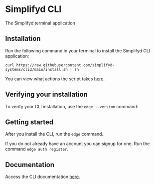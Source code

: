 # Simplifyd CLI
The Simplifyd terminal application

## Installation
Run the following command in your terminal to install the Simplifyd CLI application:
```
curl https://raw.githubusercontent.com/simplifyd-systems/cli2/main/install.sh | sh
```

You can view what actions the script takes [here](https://raw.githubusercontent.com/simplifyd-systems/cli2/main/install.sh).

## Verifying your installation
To verify your CLI installation, use the `edge --version` command:

## Getting started
After you install the CLI, run the `edge` command.

If you do not already have an account you can signup for one. Run the command `edge auth register`.

## Documentation
Access the CLI documentation [here](https://simplifyd-systems.notion.site/Edge-CLI-How-To-966eef16ccb3499681fa63b9850c6c3c).
